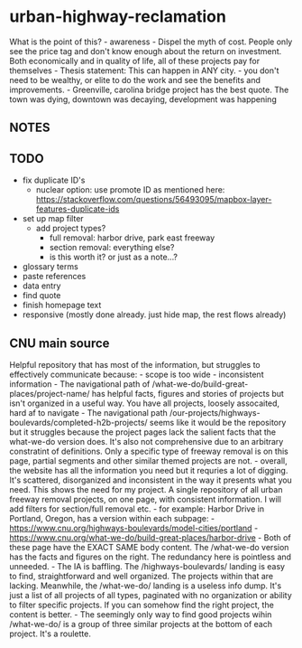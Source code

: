 # urban-highway-reclamation
What is the point of this?
    - awareness
    - Dispel the myth of cost. People only see the price tag and don't know enough about the return on investment. Both economically and in
    quality of life, all of these projects pay for themselves
    - Thesis statement: This can happen in ANY city.
        - you don't need to be wealthy, or elite to do the work and see the benefits and improvements.
        - Greenville, carolina bridge project has the best quote. The town was dying, downtown was decaying, development was happening 

## NOTES

## TODO
- fix duplicate ID's
    - nuclear option: use promote ID as mentioned here: https://stackoverflow.com/questions/56493095/mapbox-layer-features-duplicate-ids
- set up map filter
    - add project types?
        - full removal: harbor drive, park east freeway
        - section removal: everything else?
        - is this worth it? or just as a note...?
- glossary terms
- paste references
- data entry
- find quote
- finish homepage text
- responsive (mostly done already. just hide map, the rest flows already)

## CNU main source
Helpful repository that has most of the information, but struggles to effectively communicate because:
    - scope is too wide
    - inconsistent information
        - The navigational path of /what-we-do/build-great-places/project-name/ has helpful facts, figures and stories of projects
        but isn't organized in a useful way. You have all projects, loosely assocaited, hard af to navigate
        - The navigational path /our-projects/highways-boulevards/completed-h2b-projects/ seems like it would be the repository but 
        it struggles because the project pages lack the salient facts that the what-we-do version does. It's also not comprehensive due
        to an arbitrary constratint of definitions. Only a specific type of freeway removal is on this page, partial segments and other
        similar themed projects are not. 
    - overall, the website has all the information you need but it requries a lot of digging. It's scattered, disorganized and inconsistent
    in the way it presents what you need. This shows the need for my project. A single repository of all urban freeway removal projects, on
    one page, with consistent information. I will add filters for section/full removal etc.
    - for example: Harbor Drive in Portland, Oregon, has a version within each subpage:
        - https://www.cnu.org/highways-boulevards/model-cities/portland
        - https://www.cnu.org/what-we-do/build-great-places/harbor-drive
        - Both of these page have the EXACT SAME body content. The /what-we-do version has the facts and figures on the right. The redundancy
        here is pointless and unneeded. 
        - The IA is baffling. The /highways-boulevards/ landing is easy to find, straightforward and well organized. The projects within that
        are lacking. Meanwhile, the /what-we-do/ landing is a useless info dump. It's just a list of all projects of all types, paginated with
        no organization or ability to filter specific projects. If you can somehow find the right project, the content is better.
            - The seemingly only way to find good projects wihin /what-we-do/ is a group of three similar projects at the bottom of each project.
            It's a roulette. 